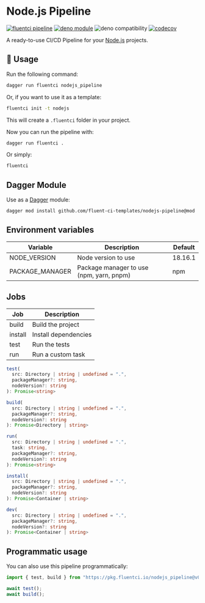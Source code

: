 # Node.js Pipeline

[![fluentci pipeline](https://img.shields.io/badge/dynamic/json?label=pkg.fluentci.io&labelColor=%23000&color=%23460cf1&url=https%3A%2F%2Fapi.fluentci.io%2Fv1%2Fpipeline%2Fnodejs_pipeline&query=%24.version)](https://pkg.fluentci.io/nodejs_pipeline)
[![deno module](https://shield.deno.dev/x/nodejs_pipeline)](https://deno.land/x/nodejs_pipeline)
![deno compatibility](https://shield.deno.dev/deno/^1.37)
[![codecov](https://img.shields.io/codecov/c/gh/fluent-ci-templates/nodejs-pipeline)](https://codecov.io/gh/fluent-ci-templates/nodejs-pipeline)

A ready-to-use CI/CD Pipeline for your [Node.js](https://nodejs.org/en) projects.

## 🚀 Usage

Run the following command:

```bash
dagger run fluentci nodejs_pipeline
```

Or, if you want to use it as a template:

```bash
fluentci init -t nodejs
```

This will create a `.fluentci` folder in your project.

Now you can run the pipeline with:

```bash
dagger run fluentci .
```

Or simply:

```bash
fluentci
```

## Dagger Module

Use as a [Dagger](https://dagger.io) module:

```bash
dagger mod install github.com/fluent-ci-templates/nodejs-pipeline@mod
```


## Environment variables

| Variable          | Description                                | Default    |
| ----------------- | ------------------------------------------ | ---------- |
| NODE_VERSION      | Node version to use                        |  18.16.1   |
| PACKAGE_MANAGER   | Package manager to use (npm, yarn, pnpm)   |  npm       |

## Jobs

| Job     | Description          |
| ------- | -------------------- |
| build   | Build the project    |
| install | Install dependencies |
| test    | Run the tests        |
| run     | Run a custom task    |

```typescript
test(
  src: Directory | string | undefined = ".",
  packageManager?: string,
  nodeVersion?: string
): Promise<string>

build(
  src: Directory | string | undefined = ".",
  packageManager?: string,
  nodeVersion?: string
): Promise<Directory | string>

run(
  src: Directory | string | undefined = ".",
  task: string,
  packageManager?: string,
  nodeVersion?: string
): Promise<string>

install(
  src: Directory | string | undefined = ".",
  packageManager?: string,
  nodeVersion?: string
): Promise<Container | string>

dev(
  src: Directory | string | undefined = ".",
  packageManager?: string,
  nodeVersion?: string
): Promise<Container | string>
```

## Programmatic usage

You can also use this pipeline programmatically:

```ts
import { test, build } from "https://pkg.fluentci.io/nodejs_pipeline@v0.6.1/mod.ts";

await test();
await build();
```
